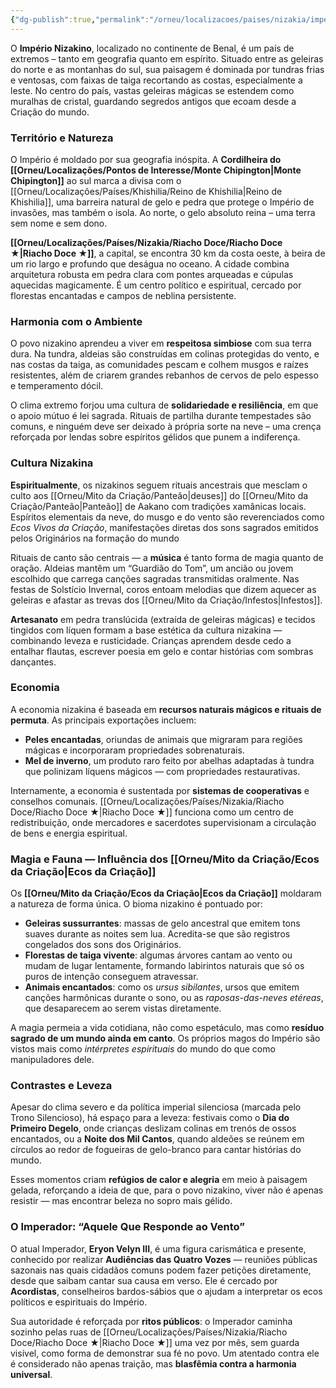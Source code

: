 ```yaml
---
{"dg-publish":true,"permalink":"/orneu/localizacoes/paises/nizakia/imperio-nizakiano/","tags":["países"]}
---
```


O **Império Nizakino**, localizado no continente de Benal, é um país de extremos – tanto em geografia quanto em espírito. Situado entre as geleiras do norte e as montanhas do sul, sua paisagem é dominada por tundras frias e ventosas, com faixas de taiga recortando as costas, especialmente a leste. No centro do país, vastas geleiras mágicas se estendem como muralhas de cristal, guardando segredos antigos que ecoam desde a Criação do mundo.



### **Território e Natureza**

O Império é moldado por sua geografia inóspita. A **Cordilheira do [[Orneu/Localizações/Pontos de Interesse/Monte Chipington\|Monte Chipington]]** ao sul marca a divisa com o [[Orneu/Localizações/Países/Khishilia/Reino de Khishilia\|Reino de Khishilia]], uma barreira natural de gelo e pedra que protege o Império de invasões, mas também o isola. Ao norte, o gelo absoluto reina – uma terra sem nome e sem dono.

**[[Orneu/Localizações/Países/Nizakia/Riacho Doce/Riacho Doce ★\|Riacho Doce ★]]**, a capital, se encontra 30 km da costa oeste, à beira de um rio largo e profundo que deságua no oceano. A cidade combina arquitetura robusta em pedra clara com pontes arqueadas e cúpulas aquecidas magicamente. É um centro político e espiritual, cercado por florestas encantadas e campos de neblina persistente.

### **Harmonia com o Ambiente**

O povo nizakino aprendeu a viver em **respeitosa simbiose** com sua terra dura. Na tundra, aldeias são construídas em colinas protegidas do vento, e nas costas da taiga, as comunidades pescam e colhem musgos e raízes resistentes, além de criarem grandes rebanhos de cervos de pelo espesso e temperamento dócil.

O clima extremo forjou uma cultura de **solidariedade e resiliência**, em que o apoio mútuo é lei sagrada. Rituais de partilha durante tempestades são comuns, e ninguém deve ser deixado à própria sorte na neve – uma crença reforçada por lendas sobre espíritos gélidos que punem a indiferença.

### **Cultura Nizakina**

**Espiritualmente**, os nizakinos seguem rituais ancestrais que mesclam o culto aos [[Orneu/Mito da Criação/Panteão\|deuses]] do [[Orneu/Mito da Criação/Panteão\|Panteão]] de Aakano com tradições xamânicas locais. Espíritos elementais da neve, do musgo e do vento são reverenciados como _Ecos Vivos da Criação_, manifestações diretas dos sons sagrados emitidos pelos Originários na formação do mundo

Rituais de canto são centrais — a **música** é tanto forma de magia quanto de oração. Aldeias mantêm um “Guardião do Tom”, um ancião ou jovem escolhido que carrega canções sagradas transmitidas oralmente. Nas festas de Solstício Invernal, coros entoam melodias que dizem aquecer as geleiras e afastar as trevas dos [[Orneu/Mito da Criação/Infestos\|Infestos]].

**Artesanato** em pedra translúcida (extraída de geleiras mágicas) e tecidos tingidos com líquen formam a base estética da cultura nizakina — combinando leveza e rusticidade. Crianças aprendem desde cedo a entalhar flautas, escrever poesia em gelo e contar histórias com sombras dançantes.

### **Economia**

A economia nizakina é baseada em **recursos naturais mágicos e rituais de permuta**. As principais exportações incluem:

- **Peles encantadas**, oriundas de animais que migraram para regiões mágicas e incorporaram propriedades sobrenaturais.
- **Mel de inverno**, um produto raro feito por abelhas adaptadas à tundra que polinizam líquens mágicos — com propriedades restaurativas.

Internamente, a economia é sustentada por **sistemas de cooperativas** e conselhos comunais. [[Orneu/Localizações/Países/Nizakia/Riacho Doce/Riacho Doce ★\|Riacho Doce ★]] funciona como um centro de redistribuição, onde mercadores e sacerdotes supervisionam a circulação de bens e energia espiritual.

### **Magia e Fauna — Influência dos [[Orneu/Mito da Criação/Ecos da Criação\|Ecos da Criação]]**

Os **[[Orneu/Mito da Criação/Ecos da Criação\|Ecos da Criação]]** moldaram a natureza de forma única. O bioma nizakino é pontuado por:

- **Geleiras sussurrantes**: massas de gelo ancestral que emitem tons suaves durante as noites sem lua. Acredita-se que são registros congelados dos sons dos Originários.
- **Florestas de taiga vivente**: algumas árvores cantam ao vento ou mudam de lugar lentamente, formando labirintos naturais que só os puros de intenção conseguem atravessar.
- **Animais encantados**: como os _ursus sibilantes_, ursos que emitem canções harmônicas durante o sono, ou as _raposas-das-neves etéreas_, que desaparecem ao serem vistas diretamente.

A magia permeia a vida cotidiana, não como espetáculo, mas como **resíduo sagrado de um mundo ainda em canto**. Os próprios magos do Império são vistos mais como _intérpretes espirituais_ do mundo do que como manipuladores dele.

### **Contrastes e Leveza**

Apesar do clima severo e da política imperial silenciosa (marcada pelo Trono Silencioso), há espaço para a leveza: festivais como o **Dia do Primeiro Degelo**, onde crianças deslizam colinas em trenós de ossos encantados, ou a **Noite dos Mil Cantos**, quando aldeões se reúnem em círculos ao redor de fogueiras de gelo-branco para cantar histórias do mundo.

Esses momentos criam **refúgios de calor e alegria** em meio à paisagem gelada, reforçando a ideia de que, para o povo nizakino, viver não é apenas resistir — mas encontrar beleza no sopro mais gélido.

### O Imperador: “Aquele Que Responde ao Vento”

O atual Imperador, **Eryon Velyn III**, é uma figura carismática e presente, conhecido por realizar **Audiências das Quatro Vozes** — reuniões públicas sazonais nas quais cidadãos comuns podem fazer petições diretamente, desde que saibam cantar sua causa em verso. Ele é cercado por **Acordistas**, conselheiros bardos-sábios que o ajudam a interpretar os ecos políticos e espirituais do Império.

Sua autoridade é reforçada por **ritos públicos**: o Imperador caminha sozinho pelas ruas de [[Orneu/Localizações/Países/Nizakia/Riacho Doce/Riacho Doce ★\|Riacho Doce ★]] uma vez por mês, sem guarda visível, como forma de demonstrar sua fé no povo. Um atentado contra ele é considerado não apenas traição, mas **blasfêmia contra a harmonia universal**.



